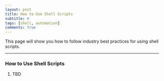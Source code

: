 ```yaml
---
layout: post
title: How to Use Shell Scripts
subtitle: #
tags: [shell, automation]
comments: true
---
```

This page will show you how to follow industry best practices for using shell scripts.

---
### How to Use Shell Scripts
1. TBD
